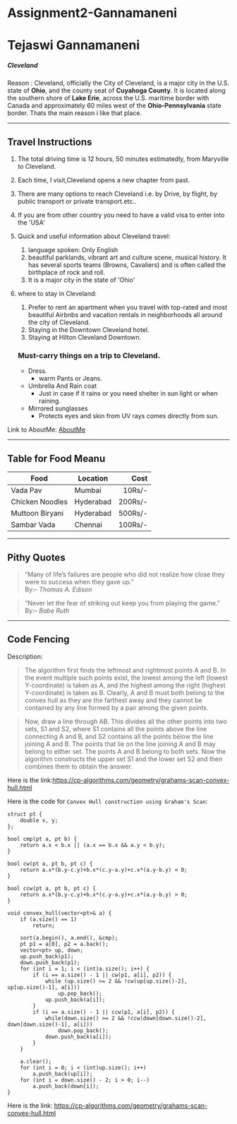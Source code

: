 # Assignment2-Gannamaneni
# Tejaswi Gannamaneni 
##### Cleveland

Reason : Cleveland, officially the City of Cleveland, is a major city in the U.S. state of **Ohio**, and the county seat of **Cuyahoga County**. It is located along the southern shore of **Lake Erie**, across the U.S. maritime border with Canada and approximately 60 miles west of the **Ohio-Pennsylvania** state border. Thats the main reason i like that place.

---
## Travel Instructions

1. The total driving time is 12 hours, 50 minutes estimatedly, from Maryville to Cleveland.
2. Each time, I visit,Cleveland opens a new chapter from past.
3. There are many options to reach Cleveland i.e. by Drive, by flight, by public transport or private transport.etc..
4. If you are from other country you need to have a valid visa to enter into the 'USA'
5. Quick and useful information about Cleveland travel:
    1. language spoken: Only English
    2. beautiful parklands, vibrant art and culture scene, musical history. It has several sports teams (Browns, Cavaliers) and is often called the birthplace of rock and roll.
    3. It is a major city in the state of 'Ohio'
6. where to stay in Cleveland:
    1. Prefer to rent an apartment when you travel with top-rated and most beautiful Airbnbs and vacation rentals in neighborhoods all around the city of Cleveland.
    2. Staying in the Downtown Cleveland hotel.
    3. Staying at Hilton Cleveland Downtown.

    ### Must-carry things on a trip to Cleveland.

    * Dress.
        * warm Pants or Jeans.
    * Umbrella And Rain coat
        * Just in case if it rains or you need shelter in sun light or when raining.
    * Mirrored sunglasses
        * Protects eyes and skin from UV rays comes directly from sun.


Link to AboutMe: 
[AboutMe](https://github.com/tejaswi31353/Assignment2-Gannamaneni/blob/main/AboutMe.md)

---

## Table for Food Meanu

| Food | Location | Cost |
| ---| ---| ---: |
| Vada Pav | Mumbai | 10Rs/- |
| Chicken Noodles | Hyderabad | 200Rs/- |
| Muttoon Biryani | Hyderabad | 500Rs/- |
| Sambar Vada | Chennai | 100Rs/- |

---
## Pithy Quotes

> “Many of life’s failures are people who did not realize how close they were to success when they gave up.” <br> By:– *Thomas A. Edison*


>  “Never let the fear of striking out keep you from playing the game.”<br> By:– *Babe Ruth*

---

## Code Fencing

Description: 
> The algorithm first finds the leftmost and rightmost points A and B. In the event multiple such points exist, the lowest among the left (lowest Y-coordinate) is taken as A, and the highest among the right (highest Y-coordinate) is taken as B. Clearly, A and B must both belong to the convex hull as they are the farthest away and they cannot be contained by any line formed by a pair among the given points.<br>

> Now, draw a line through AB. This divides all the other points into two sets, S1 and S2, where S1 contains all the points above the line connecting A and B, and S2 contains all the points below the line joining A and B. The points that lie on the line joining A and B may belong to either set. The points A and B belong to both sets. Now the algorithm constructs the upper set S1 and the lower set S2 and then combines them to obtain the answer.

Here is the link:<https://cp-algorithms.com/geometry/grahams-scan-convex-hull.html>

Here is the code for `Convex Hull construction using Graham's Scan`:
```
struct pt {
    double x, y;
};

bool cmp(pt a, pt b) {
    return a.x < b.x || (a.x == b.x && a.y < b.y);
}

bool cw(pt a, pt b, pt c) {
    return a.x*(b.y-c.y)+b.x*(c.y-a.y)+c.x*(a.y-b.y) < 0;
}

bool ccw(pt a, pt b, pt c) {
    return a.x*(b.y-c.y)+b.x*(c.y-a.y)+c.x*(a.y-b.y) > 0;
}

void convex_hull(vector<pt>& a) {
    if (a.size() == 1)
        return;

    sort(a.begin(), a.end(), &cmp);
    pt p1 = a[0], p2 = a.back();
    vector<pt> up, down;
    up.push_back(p1);
    down.push_back(p1);
    for (int i = 1; i < (int)a.size(); i++) {
        if (i == a.size() - 1 || cw(p1, a[i], p2)) {
            while (up.size() >= 2 && !cw(up[up.size()-2], up[up.size()-1], a[i]))
                up.pop_back();
            up.push_back(a[i]);
        }
        if (i == a.size() - 1 || ccw(p1, a[i], p2)) {
            while(down.size() >= 2 && !ccw(down[down.size()-2], down[down.size()-1], a[i]))
                down.pop_back();
            down.push_back(a[i]);
        }
    }

    a.clear();
    for (int i = 0; i < (int)up.size(); i++)
        a.push_back(up[i]);
    for (int i = down.size() - 2; i > 0; i--)
        a.push_back(down[i]);
}

```
Here is the link: <https://cp-algorithms.com/geometry/grahams-scan-convex-hull.html>
